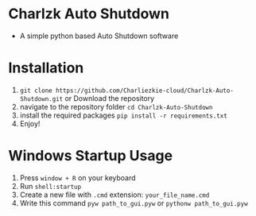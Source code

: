 # Charlzk Auto Shutdown
- A simple python based Auto Shutdown software

# Installation
1. ``git clone https://github.com/Charliezkie-cloud/Charlzk-Auto-Shutdown.git`` or Download the repository
2. navigate to the repository folder ``cd Charlzk-Auto-Shutdown``
3. install the required packages ``pip install -r requirements.txt``
4. Enjoy!

# Windows Startup Usage
1. Press ``window + R`` on your keyboard
2. Run ``shell:startup``
3. Create a new file with ``.cmd`` extension: ``your_file_name.cmd``
4. Write this command ``pyw path_to_gui.pyw`` or ``pythonw path_to_gui.pyw``
